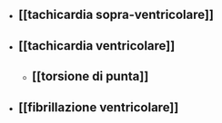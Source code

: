 - ## [[tachicardia sopra-ventricolare]]
- ## [[tachicardia ventricolare]]
	- ## [[torsione di punta]]
- ## [[fibrillazione ventricolare]]